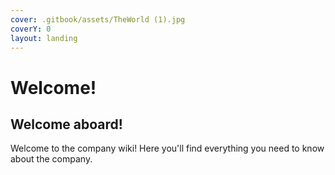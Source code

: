 ```yaml
---
cover: .gitbook/assets/TheWorld (1).jpg
coverY: 0
layout: landing
---
```


# Welcome!

## Welcome aboard!

Welcome to the company wiki! Here you'll find everything you need to know about the company.
